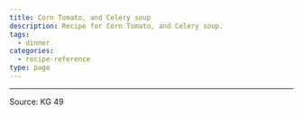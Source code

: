 ```yaml
---
title: Corn Tomato, and Celery soup
description: Recipe for Corn Tomato, and Celery soup.
tags:
  - dinner
categories:
  - recipe-reference
type: page
---
```


---

Source: KG 49